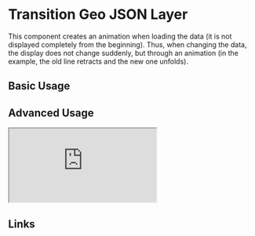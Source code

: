 # Transition Geo JSON Layer

This component creates an animation when loading the data (it is not displayed completely from the beginning). 
Thus, when changing the data, the display does not change suddenly, but through an animation (in the example, the old line retracts and the new one unfolds).

## Basic Usage


## Advanced Usage

<iframe
  id="iframe--core-maplibremap--style-change-config"
  title="Style Change Config"
  src="https://mapcomponents.github.io/react-map-components-maplibre/iframe.html?viewMode=story&amp;id=mapcomponents-mltransitiongeojsonlayer--linestring"
  allowfullscreen=""
  loading="lazy"
  style={{ width: "100%", height: "500px", border: "0px none" }}
></iframe>

## Links